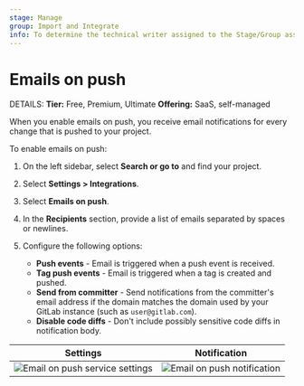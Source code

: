 ```yaml
---
stage: Manage
group: Import and Integrate
info: To determine the technical writer assigned to the Stage/Group associated with this page, see https://handbook.gitlab.com/handbook/product/ux/technical-writing/#assignments
---
```


# Emails on push

DETAILS:
**Tier:** Free, Premium, Ultimate
**Offering:** SaaS, self-managed

When you enable emails on push, you receive email notifications for every change
that is pushed to your project.

To enable emails on push:

1. On the left sidebar, select **Search or go to** and find your project.
1. Select **Settings > Integrations**.
1. Select **Emails on push**.
1. In the **Recipients** section, provide a list of emails separated by spaces or newlines.
1. Configure the following options:

   - **Push events** - Email is triggered when a push event is received.
   - **Tag push events** - Email is triggered when a tag is created and pushed.
   - **Send from committer** - Send notifications from the committer's email address if the domain matches the domain used by your GitLab instance (such as `user@gitlab.com`).
   - **Disable code diffs** - Don't include possibly sensitive code diffs in notification body.

| Settings | Notification |
| --- | --- |
| ![Email on push service settings](img/emails_on_push_service_v13_11.png) | ![Email on push notification](img/emails_on_push_email.png) |
